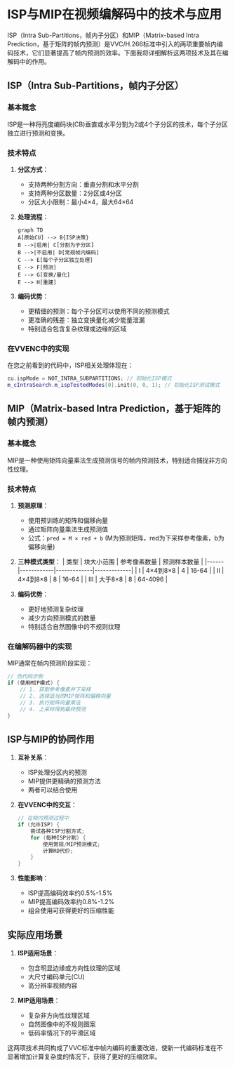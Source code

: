 # ISP与MIP在视频编解码中的技术与应用

ISP（Intra Sub-Partitions，帧内子分区）和MIP（Matrix-based Intra Prediction，基于矩阵的帧内预测）是VVC/H.266标准中引入的两项重要帧内编码技术，它们显著提高了帧内预测的效率。下面我将详细解析这两项技术及其在编解码中的作用。

## ISP（Intra Sub-Partitions，帧内子分区）

### 基本概念
ISP是一种将亮度编码块(CB)垂直或水平分割为2或4个子分区的技术，每个子分区独立进行预测和变换。

### 技术特点
1. **分区方式**：
   - 支持两种分割方向：垂直分割和水平分割
   - 支持两种分区数量：2分区或4分区
   - 分区大小限制：最小4×4，最大64×64

2. **处理流程**：
   ```mermaid
   graph TD
   A[原始CU] --> B{ISP决策}
   B -->|启用| C[分割为子分区]
   B -->|不启用| D[常规帧内编码]
   C --> E[每个子分区独立处理]
   E --> F[预测]
   E --> G[变换/量化]
   E --> H[重建]
   ```

3. **编码优势**：
   - 更精细的预测：每个子分区可以使用不同的预测模式
   - 更准确的残差：独立变换量化减少能量泄漏
   - 特别适合包含复杂纹理或边缘的区域

### 在VVENC中的实现
在您之前看到的代码中，ISP相关处理体现在：
```cpp
cu.ispMode = NOT_INTRA_SUBPARTITIONS; // 初始化ISP模式
m_cIntraSearch.m_ispTestedModes[0].init(0, 0, 1); // 初始化ISP测试模式
```

## MIP（Matrix-based Intra Prediction，基于矩阵的帧内预测）

### 基本概念
MIP是一种使用矩阵向量乘法生成预测信号的帧内预测技术，特别适合捕捉非方向性纹理。

### 技术特点
1. **预测原理**：
   - 使用预训练的矩阵和偏移向量
   - 通过矩阵向量乘法生成预测值
   - 公式：`pred = M × red + b` (M为预测矩阵，red为下采样参考像素，b为偏移向量)

2. **三种模式类型**：
   | 类型 | 块大小范围 | 参考像素数量 | 预测样本数量 |
   |------|------------|-------------|-------------|
   | I    | 4×4到8×8   | 4           | 16-64       |
   | II   | 4×4到8×8   | 8           | 16-64       |
   | III  | 大于8×8    | 8           | 64-4096     |

3. **编码优势**：
   - 更好地预测复杂纹理
   - 减少方向预测模式的数量
   - 特别适合自然图像中的不规则纹理

### 在编解码器中的实现
MIP通常在帧内预测阶段实现：
```cpp
// 伪代码示例
if (使用MIP模式) {
    // 1. 获取参考像素并下采样
    // 2. 选择适当的MIP矩阵和偏移向量
    // 3. 执行矩阵向量乘法
    // 4. 上采样得到最终预测
}
```

## ISP与MIP的协同作用

1. **互补关系**：
   - ISP处理分区内的预测
   - MIP提供更精确的预测方法
   - 两者可以结合使用

2. **在VVENC中的交互**：
   ```cpp
   // 在帧内预测过程中
   if (允许ISP) {
       尝试各种ISP分割方式;
       for (每种ISP分割) {
           使用常规/MIP预测模式;
           计算RD代价;
       }
   }
   ```

3. **性能影响**：
   - ISP提高编码效率约0.5%-1.5%
   - MIP提高编码效率约0.8%-1.2%
   - 组合使用可获得更好的压缩性能

## 实际应用场景

1. **ISP适用场景**：
   - 包含明显边缘或方向性纹理的区域
   - 大尺寸编码单元(CU)
   - 高分辨率视频内容

2. **MIP适用场景**：
   - 复杂非方向性纹理区域
   - 自然图像中的不规则图案
   - 低码率情况下的平滑区域

这两项技术共同构成了VVC标准中帧内编码的重要改进，使新一代编码标准在不显著增加计算复杂度的情况下，获得了更好的压缩效率。